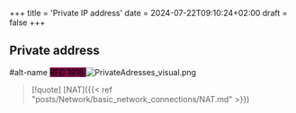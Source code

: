 +++
title = 'Private IP address'
date = 2024-07-22T09:10:24+02:00
draft = false
+++

## Private address
#alt-name 
<mark style="background: #72083D;">RFC 1918 </mark>
![PrivateAdresses_visual.png](/Notes/PrivateAdresses_visual.png)


>[!quote] [NAT]({{< ref "posts/Network/basic_network_connections/NAT.md" >}})